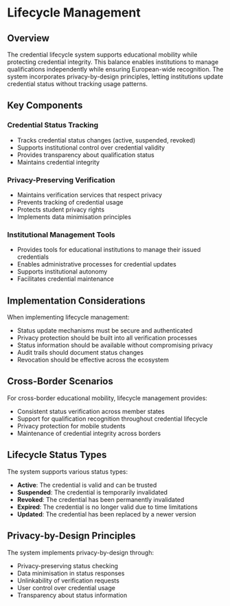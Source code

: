 # Lifecycle Management

## Overview

The credential lifecycle system supports educational mobility while protecting credential integrity. This balance enables institutions to manage qualifications independently while ensuring European-wide recognition. The system incorporates privacy-by-design principles, letting institutions update credential status without tracking usage patterns.

## Key Components

### Credential Status Tracking
- Tracks credential status changes (active, suspended, revoked)
- Supports institutional control over credential validity
- Provides transparency about qualification status
- Maintains credential integrity

### Privacy-Preserving Verification
- Maintains verification services that respect privacy
- Prevents tracking of credential usage
- Protects student privacy rights
- Implements data minimisation principles

### Institutional Management Tools
- Provides tools for educational institutions to manage their issued credentials
- Enables administrative processes for credential updates
- Supports institutional autonomy
- Facilitates credential maintenance

## Implementation Considerations

When implementing lifecycle management:
- Status update mechanisms must be secure and authenticated
- Privacy protection should be built into all verification processes
- Status information should be available without compromising privacy
- Audit trails should document status changes
- Revocation should be effective across the ecosystem

## Cross-Border Scenarios

For cross-border educational mobility, lifecycle management provides:
- Consistent status verification across member states
- Support for qualification recognition throughout credential lifecycle
- Privacy protection for mobile students
- Maintenance of credential integrity across borders

## Lifecycle Status Types

The system supports various status types:
- **Active**: The credential is valid and can be trusted
- **Suspended**: The credential is temporarily invalidated
- **Revoked**: The credential has been permanently invalidated
- **Expired**: The credential is no longer valid due to time limitations
- **Updated**: The credential has been replaced by a newer version

## Privacy-by-Design Principles

The system implements privacy-by-design through:
- Privacy-preserving status checking
- Data minimisation in status responses
- Unlinkability of verification requests
- User control over credential usage
- Transparency about status information